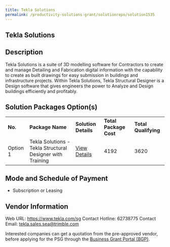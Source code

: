 ```yaml
---
title: Tekla Solutions
permalink: /productivity-solutions-grant/solutionrepo/solution1535
---
```


## Tekla Solutions

## Description

Tekla Solutions is a suite of 3D modelling software for Contractors to create and manage Detailing and Fabrication digital information with the capability to create as built drawings for easy submission in buildings and infrastructure projects. Within Tekla Solutions, Tekla Structural Designer is a Design software that gives engineers the power to Analyze and Design buildings efficiently and profitably.

## Solution Packages Option(s)

<table>
<tr>
<td><b>No.</b></td>
<td><b>Package Name</b></td>
<td><b>Solution Details</b></td>
<td><b>Total Package Cost</b></td>
<td><b>Total Qualifying</b></td>
</tr>
<tr>
<td>Option 1</td>
<td>Tekla Solutions - Tekla Structural Designer with Training</td>
<td><a href='https://www.gobusiness.gov.sg/images/psg/Desentitised_Trimble_Annex_3_CR_wef_31_Mar_2022_Part_1.pdf'>View Details</a></td>
<td>4192</td>
<td>3620</td>
</tr>
</table>

## Mode and Schedule of Payment

 - Subscription or Leasing

## Vendor Information

 Web URL: https://www.tekla.com/sg 
Contact Hotline: 62738775 
Contact Email: tekla.sales.sea@trimble.com 


Interested companies can get a quotation from the pre-approved vendor, before applying for the PSG through the <a href='https://www.businessgrants.gov.sg/'>Business Grant Portal (BGP)</a>.

<script src="/jquery/resize-tables.js"></script>

